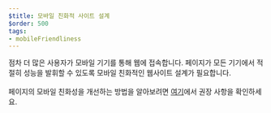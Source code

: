 ```yaml
---
$title: 모바일 친화적 사이트 설계
$order: 500
tags:
- mobileFriendliness
---
```


점차 더 많은 사용자가 모바일 기기를 통해 웹에 접속합니다. 페이지가 모든 기기에서 적절히 성능을 발휘할 수 있도록 모바일 친화적인 웹사이트 설계가 필요합니다. <br><br> 페이지의 모바일 친화성을 개선하는 방법을 알아보려면 [여기](https://developers.google.com/search/mobile-sites?hl=ko)에서 권장 사항을 확인하세요.
